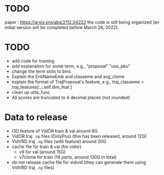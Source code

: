 # TODO
paper : https://arxiv.org/abs/2112.04222
the code is still being organized (an initial version will be completed before March 28, 2022).

# TODO 
- add code for training
- add explanation for some term, e.g., "proposal" "use_pku"
- change the term slots to bins
- Explain the EntiNameEmb and classeme and avg_clsme
- explain the format of TrajProposal's feature, e.g., traj_classeme = traj_features[:,:,self.dim_feat:]
- clean up utils_func
- All scores are truncated to 4 decimal places (not rounded)

# Data to release
- I3D feature of VidOR train & val around 6G
- VidOR traj `.np` files (OnlyPos) (this has been released, around 12G)
- VidVRD traj `.np` files (with feature) around 20G
- cache file for train & val (for vidor)
    - v9 for val (around 15G)
    - v7clsme for train (14 parts, around 130G in total)
- do not release cache file for vidvrd (they can generate them using VidVRD traj `.np` files)

